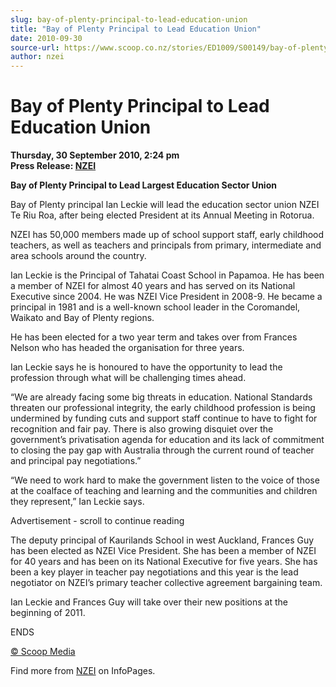 ```yaml
---
slug: bay-of-plenty-principal-to-lead-education-union
title: "Bay of Plenty Principal to Lead Education Union"
date: 2010-09-30
source-url: https://www.scoop.co.nz/stories/ED1009/S00149/bay-of-plenty-principal-to-lead-education-union.htm
author: nzei
---
```

Bay of Plenty Principal to Lead Education Union
===============================================

**Thursday, 30 September 2010, 2:24 pm**  
**Press Release: [NZEI](https://info.scoop.co.nz/NZEI)**

**Bay of Plenty Principal to Lead Largest Education Sector Union**

Bay of Plenty principal Ian Leckie will lead the education sector union NZEI Te Riu Roa, after being elected President at its Annual Meeting in Rotorua.

NZEI has 50,000 members made up of school support staff, early childhood teachers, as well as teachers and principals from primary, intermediate and area schools around the country.

Ian Leckie is the Principal of Tahatai Coast School in Papamoa. He has been a member of NZEI for almost 40 years and has served on its National Executive since 2004. He was NZEI Vice President in 2008-9. He became a principal in 1981 and is a well-known school leader in the Coromandel, Waikato and Bay of Plenty regions.

He has been elected for a two year term and takes over from Frances Nelson who has headed the organisation for three years.

Ian Leckie says he is honoured to have the opportunity to lead the profession through what will be challenging times ahead.

“We are already facing some big threats in education. National Standards threaten our professional integrity, the early childhood profession is being undermined by funding cuts and support staff continue to have to fight for recognition and fair pay. There is also growing disquiet over the government’s privatisation agenda for education and its lack of commitment to closing the pay gap with Australia through the current round of teacher and principal pay negotiations.”

“We need to work hard to make the government listen to the voice of those at the coalface of teaching and learning and the communities and children they represent,” Ian Leckie says.

Advertisement - scroll to continue reading





The deputy principal of Kaurilands School in west Auckland, Frances Guy has been elected as NZEI Vice President. She has been a member of NZEI for 40 years and has been on its National Executive for five years. She has been a key player in teacher pay negotiations and this year is the lead negotiator on NZEI’s primary teacher collective agreement bargaining team.

Ian Leckie and Frances Guy will take over their new positions at the beginning of 2011.

ENDS  

[© Scoop Media](http://www.scoop.co.nz/about/terms.html)

Find more from [NZEI](https://info.scoop.co.nz/NZEI) on InfoPages.